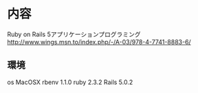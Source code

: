 # 内容
Ruby on Rails 5アプリケーションプログラミング
http://www.wings.msn.to/index.php/-/A-03/978-4-7741-8883-6/

## 環境
os MacOSX
rbenv 1.1.0
ruby 2.3.2
Rails 5.0.2
